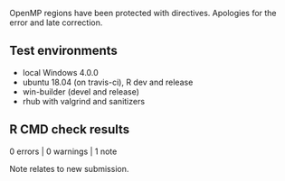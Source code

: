 OpenMP regions have been protected with directives. Apologies for the 
error and late correction.

## Test environments
* local Windows 4.0.0
* ubuntu 18.04 (on travis-ci), R dev and release
* win-builder (devel and release)
* rhub with valgrind and sanitizers

## R CMD check results

0 errors | 0 warnings | 1 note

Note relates to new submission.
